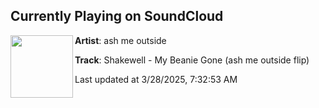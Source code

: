 ## Currently Playing on SoundCloud

[<img align="left" width="100" src="https://i1.sndcdn.com/artworks-8rdVDcjZBsr6ACEZ-WZK5Vw-t500x500.jpg">](https://soundcloud.com/ashmeoutsideofficial/shakewell-my-beanie-gone-ash-me-outside-flip)

**Artist**: ash me outside 

**Track**: Shakewell - My Beanie Gone (ash me outside flip)

Last updated at 3/28/2025, 7:32:53 AM
